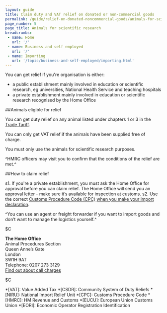 ```yaml
---
layout: guide
title: Claim duty and VAT relief on donated or non-commercial goods
permalink: /guide/relief-on-donated-noncommercial-goods/animals-for-scientific-research.html
page_number: 5
page_title: Animals for scientific research
breadcrumbs:
 - name: Home
   url: '/'
 - name: Business and self employed
   url: '/'
 - name: Importing
   url: '/topic/business-and-self-employed/importing.html'   
---
```


You can get relief if you're organisation is either:

- a public establishment mainly involved in education or scientific research, eg universities, National Health Service and teaching hospitals
- a private establishment mainly involved in education or scientific research recognised by the Home Office 

##Animals eligible for relief

You can get duty relief on any animal listed under chapters 1 or 3 in the [Trade Tariff](/start/trade-tariff.html). 

You can only get VAT relief if the animals have been supplied free of charge.

You must only use the animals for scientific research purposes. 

^HMRC officers may visit you to confirm that the conditions of the relief are met.^

##How to claim relief

s1. If you're a private establishment, you must ask the Home Office for approval before you can claim relief. The Home Office will send you an approval letter - make sure it’s available for inspection at customs.
s2. Use the correct [Customs Procedure Code (CPC)](/start/trade-tariff.html) [when you make your import declaration](/guide/import-goods-outside-eu/overview.html). 

^You can use an agent or freight forwarder if you want to import goods and don’t want to manage the logistics yourself.^

$C

**The Home Office**    
Animal Procedures Section    
Queen Anne’s Gate    
London    
SW1H 9AT    
Telephone: 0207 273 3129   
[Find out about call charges](/call-charges)

$C



*[VAT]: Value Added Tax
*[CSDR]: Community System of Duty Reliefs
*[NIRU]: National Import Relief Unit
*[CPC]: Customs Procedure Code
*[HMRC]: HM Revenue and Customs
*[EUCU]: European Union Customs Union
*[EORI]: Economic Operator Registration Identification
